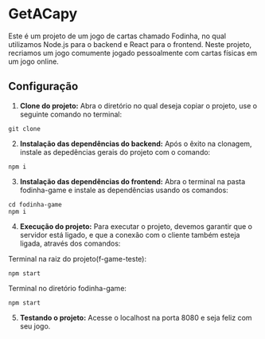 # GetACapy

Este é um projeto de um jogo de cartas chamado Fodinha, no qual utilizamos Node.js para o backend e React para o frontend. Neste projeto, recriamos um jogo comumente jogado pessoalmente com cartas físicas em um jogo online. 

## Configuração

1. **Clone do projeto:** Abra o diretório no qual deseja copiar o projeto, use o seguinte comando no terminal:

```
git clone 
```

2. **Instalação das dependências do backend:** Após o êxito na clonagem, instale as depedências gerais do projeto com o comando:

```
npm i 
```

3. **Instalação das dependências do frontend:** Abra o terminal na pasta fodinha-game e instale as dependências usando os comandos:

```
cd fodinha-game
npm i
```

4. **Execução do projeto:** Para executar o projeto, devemos garantir que o servidor está ligado, e que a conexão com o cliente também esteja ligada, através dos comandos:

Terminal na raiz do projeto(f-game-teste):

```
npm start
```

Terminal no diretório fodinha-game:

```
npm start
```

5. **Testando o projeto:** Acesse o localhost na porta 8080 e seja feliz com seu jogo.